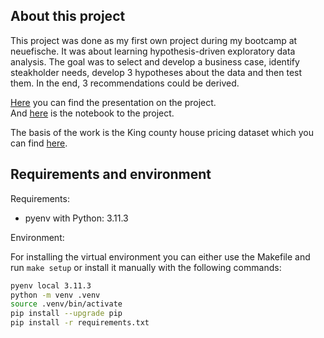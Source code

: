 ## About this project

This project was done as my first own project during my bootcamp at neuefische. It was about learning hypothesis-driven exploratory data analysis. The goal was to select and develop a business case, identify steakholder needs, develop 3 hypotheses about the data and then test them. In the end, 3 recommendations could be derived. 

[Here](presentation_eda_house_pricing.pdf) you can find the presentation on the project. <br>
And [here](eda_house_prices.ipynb) is the notebook to the project. 

The basis of the work is the King county house pricing dataset which you can find [here](https://data.kingcounty.gov).

## Requirements and environment

Requirements:
- pyenv with Python: 3.11.3

Environment: 

For installing the virtual environment you can either use the Makefile and run `make setup` or install it manually with the following commands: 

```Bash
pyenv local 3.11.3
python -m venv .venv
source .venv/bin/activate
pip install --upgrade pip
pip install -r requirements.txt